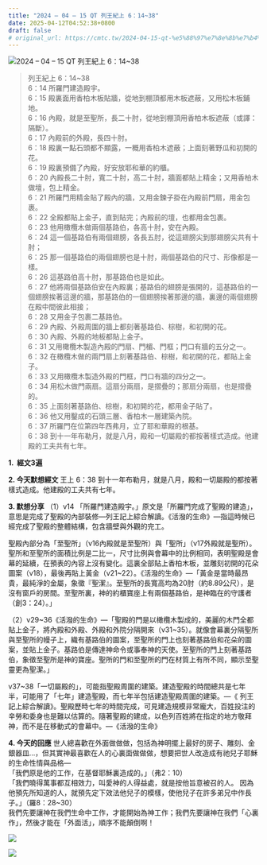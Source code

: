 ```yaml
---
title: "2024 – 04 – 15 QT 列王紀上 6：14~38"
date: 2025-04-12T04:52:38+0800
draft: false
# original_url: https://cmtc.tw/2024-04-15-qt-%e5%88%97%e7%8e%8b%e7%b4%80%e4%b8%8a-6%ef%bc%9a1438
---
```


![2024 – 04 – 15 QT 列王紀上 6：14\~38](/images/qt.jpg  "2024 – 04 – 15 QT 列王紀上 6：14\~38")

> 列王紀上 6：14\~38  
> 6：14 所羅門建造殿宇。  
> 6：15 殿裏面用香柏木板貼牆，從地到棚頂都用木板遮蔽，又用松木板鋪地。  
> 6：16 內殿，就是至聖所，長二十肘，從地到棚頂用香柏木板遮蔽（或譯：隔斷）。  
> 6：17 內殿前的外殿，長四十肘。  
> 6：18 殿裏一點石頭都不顯露，一概用香柏木遮蔽；上面刻著野瓜和初開的花。  
> 6：19 殿裏預備了內殿，好安放耶和華的約櫃。  
> 6：20 內殿長二十肘，寬二十肘，高二十肘，牆面都貼上精金；又用香柏木做壇，包上精金。  
> 6：21 所羅門用精金貼了殿內的牆，又用金鍊子掛在內殿前門扇，用金包裹。  
> 6：22 全殿都貼上金子，直到貼完；內殿前的壇，也都用金包裹。  
> 6：23 他用橄欖木做兩個基路伯，各高十肘，安在內殿。  
> 6：24 這一個基路伯有兩個翅膀，各長五肘，從這翅膀尖到那翅膀尖共有十肘；  
> 6：25 那一個基路伯的兩個翅膀也是十肘，兩個基路伯的尺寸、形像都是一樣。  
> 6：26 這基路伯高十肘，那基路伯也是如此。  
> 6：27 他將兩個基路伯安在內殿裏；基路伯的翅膀是張開的，這基路伯的一個翅膀挨著這邊的牆，那基路伯的一個翅膀挨著那邊的牆，裏邊的兩個翅膀在殿中間彼此相接；  
> 6：28 又用金子包裹二基路伯。  
> 6：29 內殿、外殿周圍的牆上都刻著基路伯、棕樹，和初開的花。  
> 6：30 內殿、外殿的地板都貼上金子。  
> 6：31 又用橄欖木製造內殿的門扇、門楣、門框；門口有牆的五分之一。  
> 6：32 在橄欖木做的兩門扇上刻著基路伯、棕樹，和初開的花，都貼上金子。  
> 6：33 又用橄欖木製造外殿的門框，門口有牆的四分之一。  
> 6：34 用松木做門兩扇。這扇分兩扇，是摺疊的；那扇分兩扇，也是摺疊的。  
> 6：35 上面刻著基路伯、棕樹，和初開的花，都用金子貼了。  
> 6：36 他又用鑿成的石頭三層、香柏木一層建築內院。  
> 6：37 所羅門在位第四年西弗月，立了耶和華殿的根基。  
> 6：38 到十一年布勒月，就是八月，殿和一切屬殿的都按著樣式造成。他建殿的工夫共有七年。

**1.  經文3遍**

**2. 今天默想經文**
王上 6：38 到十一年布勒月，就是八月，殿和一切屬殿的都按著樣式造成。他建殿的工夫共有七年。

**3. 默想分享**
（1）v14 「所羅門建造殿宇。」原文是「所羅門完成了聖殿的建造」，意思是完成了聖殿的內部裝修—列王記上綜合解讀。《活潑的生命》—指這時候已經完成了聖殿的整體結構，包含牆壁與外觀的完工。

聖殿內部分為「至聖所」（v16內殿就是至聖所）與「聖所」（v17外殿就是聖所）。聖所和至聖所的面積比例是二比一，尺寸比例與會幕中的比例相同，表明聖殿是會幕的延續，在預表的內容上沒有變化。這裏全部貼上香柏木板，並雕刻初開的花朵圖案（v18），最後再貼上黃金（v21\~22）。《活潑的生命》—「黃金是當時最昂貴，最純淨的金屬，象徵『聖潔』。至聖所的長寬高均為20肘（約8.89公尺），是沒有窗戶的房間。至聖所裏，神的約櫃寶座上有兩個基路伯，是神臨在的守護者（創3：24）。」

（2）v29\~36《活潑的生命》—「聖殿的門是以橄欖木製成的，美麗的木門全都貼上金子，將內殿和外殿、外殿和外院分隔開來（v31\~35）。就像會幕裏分隔聖所與至聖所的幔子上，織有基路伯的圖案，至聖所的門上也刻著基路伯和花朵的圖案，並貼上金子。基路伯是傳達神命令或事奉神的天使。至聖所的門上刻著基路伯，象徵至聖所是神的寶座。聖所的門和至聖所的門在材質上有所不同，顯示至聖靈更為聖潔。」

v37\~38「一切屬殿的」，可能指聖殿周圍的建築。建造聖殿的時間總共是七年半，可能用了「七年」建造聖殿，而七年半包括建造聖殿周圍的建築。—《 列王記上綜合解讀》。聖殿歷時七年的時間完成，可見建造規模非常龐大，百姓投注的辛勞和委身也是難以估算的。隨著聖殿的建成，以色列百姓將在指定的地方敬拜神，而不是在移動式的會幕中。—《活潑的生命》

**4. 今天的回應**
世人總喜歡在外面做做做，包括為神明擺上最好的房子、雕刻、金銀器皿…，但其實神最喜歡在人的心裏面做做做，想要把世人改造成有祂兒子耶穌的生命性情與品格—  
「我們原是他的工作，在基督耶穌裏造成的。」（弗2：10）  
「我們曉得萬事都互相效力，叫愛神的人得益處，就是按他旨意被召的人。 因為他預先所知道的人，就預先定下效法他兒子的模樣，使他兒子在許多弟兄中作長子。」（羅8：28\~30）  
我們先要讓神在我們生命中工作，才能開始為神工作；我們先要讓神在我們「心裏作」，然後才能在「外面活」，順序不能顛倒啊！

![](/images/Solomon-Temple-Three-Floore-Side-Chambers.jpg)

![](/images/solomone28098s-temple.jpg)
